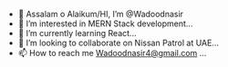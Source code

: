 - 👋 Assalam o Alaikum/HI, I’m @Wadoodnasir
- 👀 I’m interested in MERN Stack development...
- 🌱 I’m currently learning React...
- 💞️ I’m looking to collaborate on Nissan Patrol at UAE...
- 📫 How to reach me Wadoodnasir4@gmail.com ...

<!---
Wadoodnasir/Wadoodnasir is a ✨ special ✨ repository because its `README.md` (this file) appears on your GitHub profile.
You can click the Preview link to take a look at your changes.
--->

